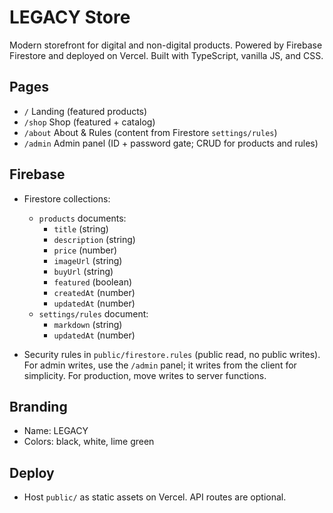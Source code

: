 # LEGACY Store

Modern storefront for digital and non-digital products. Powered by Firebase Firestore and deployed on Vercel. Built with TypeScript, vanilla JS, and CSS.

## Pages
- `/` Landing (featured products)
- `/shop` Shop (featured + catalog)
- `/about` About & Rules (content from Firestore `settings/rules`)
- `/admin` Admin panel (ID + password gate; CRUD for products and rules)

## Firebase
- Firestore collections:
  - `products` documents:
    - `title` (string)
    - `description` (string)
    - `price` (number)
    - `imageUrl` (string)
    - `buyUrl` (string)
    - `featured` (boolean)
    - `createdAt` (number)
    - `updatedAt` (number)
  - `settings/rules` document:
    - `markdown` (string)
    - `updatedAt` (number)

- Security rules in `public/firestore.rules` (public read, no public writes). For admin writes, use the `/admin` panel; it writes from the client for simplicity. For production, move writes to server functions.

## Branding
- Name: LEGACY
- Colors: black, white, lime green

## Deploy
- Host `public/` as static assets on Vercel. API routes are optional.
